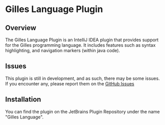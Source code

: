# Gilles Language Plugin
## Overview
The Gilles Language Plugin is an IntelliJ IDEA plugin that provides
support for the Gilles programming language. It includes features such
as syntax highlighting, and navigation markers (within java code).

## Issues
This plugin is still in development, and as such, there may be some issues.
If you encounter any, please report them on the [GitHub Issues](https://github.com/OscarJauffret/Gls-Language-Plugin/issues)

## Installation
You can find the plugin on the JetBrains Plugin Repository under the name "Gilles Language".